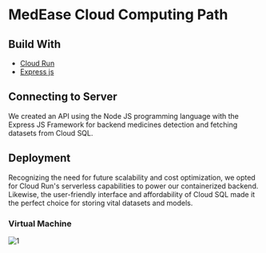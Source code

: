 # MedEase Cloud Computing Path
## Build With
- [Cloud Run](https://cloud.google.com/run?hl=en)
- [Express js](http://expressjs.com/en/starter/installing.html)

## Connecting to Server
We created an API using the Node JS programming language with the Express JS Framework for backend medicines detection and fetching datasets from Cloud SQL.

## Deployment
Recognizing the need for future scalability and cost optimization, we opted for Cloud Run's serverless capabilities to power our containerized backend. Likewise, the user-friendly interface and affordability of Cloud SQL made it the perfect choice for storing vital datasets and models.

### Virtual Machine 
![1](https://github.com/fajasumitra/MedEase-Backend/assets/95381061/9fe536dc-866c-4024-b645-ac89ca6d3446)
